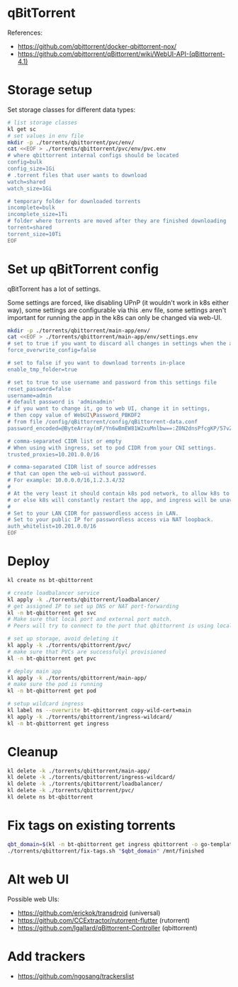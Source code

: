 
# qBitTorrent

References:
- https://github.com/qbittorrent/docker-qbittorrent-nox/
- https://github.com/qbittorrent/qBittorrent/wiki/WebUI-API-(qBittorrent-4.1)

# Storage setup

Set storage classes for different data types:

```bash
# list storage classes
kl get sc
# set values in env file
mkdir -p ./torrents/qbittorrent/pvc/env/
cat <<EOF > ./torrents/qbittorrent/pvc/env/pvc.env
# where qbittorrent internal configs should be located
config=bulk
config_size=1Gi
# .torrent files that user wants to download
watch=shared
watch_size=1Gi

# temporary folder for downloaded torrents
incomplete=bulk
incomplete_size=1Ti
# folder where torrents are moved after they are finished downloading
torrent=shared
torrent_size=10Ti
EOF
```

# Set up qBitTorrent config

qBitTorrent has a lot of settings.

Some settings are forced, like disabling UPnP (it wouldn't work in k8s either way),
some settings are configurable via this .env file,
some settings aren't important for running the app in the k8s
can only be changed via web-UI.

```bash
mkdir -p ./torrents/qbittorrent/main-app/env/
cat <<EOF > ./torrents/qbittorrent/main-app/env/settings.env
# set to true if you want to discard all changes in settings when the app is restarted
force_overwrite_config=false

# set to false if you want to download torrents in-place
enable_tmp_folder=true

# set to true to use username and password from this settings file
reset_password=false
username=admin
# default password is 'adminadmin'
# if you want to change it, go to web UI, change it in settings,
# then copy value of WebUI\Password_PBKDF2
# from file /config/qBittorrent/config/qBittorrent-data.conf
password_encoded=@ByteArray(mF/Yn6wBmEW81W2xuMnlbw==:Z0N2dnsPfcgKP/57vZTFPyKr7nYRaxj2jON+4wrWH/ClVp7J3Xd6tz9Sje/oCqu/Y4+i/MmWrvqg/zVfZ6cQuA==)

# comma-separated CIDR list or empty
# When using with ingress, set to pod CIDR from your CNI settings.
trusted_proxies=10.201.0.0/16

# comma-separated CIDR list of source addresses
# that can open the web-ui without password.
# For example: 10.0.0.0/16,1.2.3.4/32
#
# At the very least it should contain k8s pod network, to allow k8s to perform liveness check
# or else k8s will constantly restart the app, and ingress will be unavailable.
#
# Set to your LAN CIDR for passwordless access in LAN.
# Set to your public IP for passwordless access via NAT loopback.
auth_whitelist=10.201.0.0/16
EOF
```

# Deploy

```bash
kl create ns bt-qbittorrent

# create loadbalancer service
kl apply -k ./torrents/qbittorrent/loadbalancer/
# get assigned IP to set up DNS or NAT port-forwarding
kl -n bt-qbittorrent get svc
# Make sure that local port and external port match.
# Peers will try to connect to the port that qbittorrent is using locally.

# set up storage, avoid deleting it
kl apply -k ./torrents/qbittorrent/pvc/
# make sure that PVCs are successfulyl provisioned
kl -n bt-qbittorrent get pvc

# deploy main app
kl apply -k ./torrents/qbittorrent/main-app/
# make sure the pod is running
kl -n bt-qbittorrent get pod

# setup wildcard ingress
kl label ns --overwrite bt-qbittorrent copy-wild-cert=main
kl apply -k ./torrents/qbittorrent/ingress-wildcard/
kl -n bt-qbittorrent get ingress
```

# Cleanup

```bash
kl delete -k ./torrents/qbittorrent/main-app/
kl delete -k ./torrents/qbittorrent/ingress-wildcard/
kl delete -k ./torrents/qbittorrent/loadbalancer/
kl delete -k ./torrents/qbittorrent/pvc/
kl delete ns bt-qbittorrent
```

# Fix tags on existing torrents

```bash
qbt_domain=$(kl -n bt-qbittorrent get ingress qbittorrent -o go-template --template "{{range .spec.rules}}{{.host}}{{end}}")
./torrents/qbittorrent/fix-tags.sh "$qbt_domain" /mnt/finished
```

# Alt web UI

Possible web UIs:
- https://github.com/erickok/transdroid (universal)
- https://github.com/CCExtractor/rutorrent-flutter (rutorrent)
- https://github.com/lgallard/qBittorrent-Controller (qbittorrent)

# Add trackers

- https://github.com/ngosang/trackerslist
